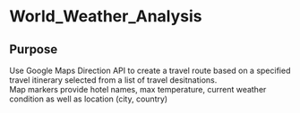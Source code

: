 # World_Weather_Analysis

## Purpose
Use Google Maps Direction API to create a travel route based on a specified travel itinerary selected from a list of travel desitnations.    
Map markers provide hotel names, max temperature, current weather condition as well as location (city, country)
